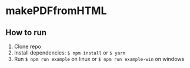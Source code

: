 # makePDFfromHTML

## How to run

1.  Clone repo
2.  Install dependencies: `$ npm install` or `$ yarn`
3.  Run `$ npm run example` on linux or `$ npm run example-win` on windows
